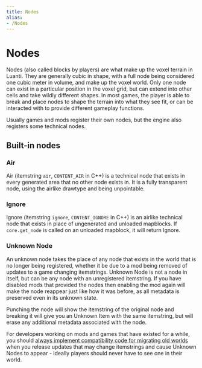 ```yaml
---
title: Nodes
alias:
- /Nodes
---
```


# Nodes
Nodes (also called blocks by players) are what make up the voxel terrain in Luanti. They are generally cubic in shape, with a full node being considered one cubic meter in volume, and make up the voxel world. Only one node can exist in a particular position in the voxel grid, but can extend into other cells and take wildly different shapes. In most games, the player is able to break and place nodes to shape the terrain into what they see fit, or can be interacted with to provide different gameplay functions.

Usually games and mods register their own nodes, but the engine also registers some technical nodes.

## Built-in nodes

### Air
Air (itemstring `air`, `CONTENT_AIR` in C++) is a technical node that exists in every generated area that no other node exists in. It is a fully transparent node, using the airlike drawtype and being unpointable.

### Ignore
Ignore (itemstring `ignore`, `CONTENT_IGNORE` in C++) is an airlike technical node that exists in place of ungenerated and unloaded mapblocks. If `core.get_node` is called on an unloaded mapblock, it will return Ignore.

### Unknown Node
An unknown node takes the place of any node that exists in the world that is no longer being registered, whether it be due to a mod being removed of updates to a game changing itemstrings. Unknown Node is not a node in itself, but can be any node with an unregistered itemstring. If you have disabled mods that provided the nodes then enabling the mod again will make the node reappear just like how it was before, as all metadata is preserved even in its unknown state.

Punching the node will show the itemstring of the original node and breaking it will give you an Unknown Item with the same itemstring, but will erase any additional metadata associated with the node.

For developers working on mods and games that have existed for a while, you should [always implement compatibility code for migrating old worlds](/keeping-world-compatibility/) when you release updates that may change itemstrings and cause Unknown Nodes to appear - ideally players should never have to see one in their world.

